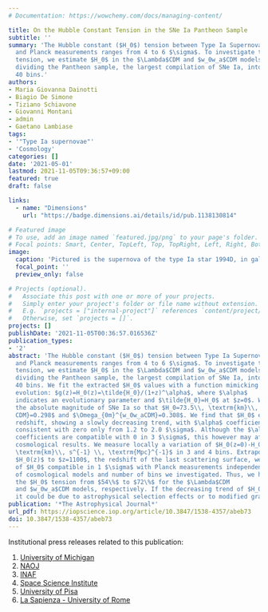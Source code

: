 ```yaml
---
# Documentation: https://wowchemy.com/docs/managing-content/

title: On the Hubble Constant Tension in the SNe Ia Pantheon Sample
subtitle: ''
summary: 'The Hubble constant ($H_0$) tension between Type Ia Supernovae (SNe Ia)
  and Planck measurements ranges from 4 to 6 $\sigma$. To investigate this
  tension, we estimate $H_0$ in the $\Lambda$CDM and $w_0w_a$CDM models by
  dividing the Pantheon sample, the largest compilation of SNe Ia, into 3, 4, 20 and
  40 bins.'
authors:
- Maria Giovanna Dainotti
- Biagio De Simone
- Tiziano Schiavone
- Giovanni Montani
- admin
- Gaetano Lambiase
tags:
- '"Type Ia supernovae"'
- 'Cosmology'
categories: []
date: '2021-05-01'
lastmod: 2021-11-05T09:36:57+09:00
featured: true
draft: false

links:
  - name: "Dimensions"
    url: "https://badge.dimensions.ai/details/id/pub.1138130814"

# Featured image
# To use, add an image named `featured.jpg/png` to your page's folder.
# Focal points: Smart, Center, TopLeft, Top, TopRight, Left, Right, BottomLeft, Bottom, BottomRight.
image:
  caption: 'Pictured is the supernova of the type Ia star 1994D, in galaxy NGC 4526. The supernova is the bright spot in the lower left corner of the image. Image credit: ESA/Hubble'
  focal_point: ''
  preview_only: false

# Projects (optional).
#   Associate this post with one or more of your projects.
#   Simply enter your project's folder or file name without extension.
#   E.g. `projects = ["internal-project"]` references `content/project/deep-learning/index.md`.
#   Otherwise, set `projects = []`.
projects: []
publishDate: '2021-11-05T00:36:57.016536Z'
publication_types:
- '2'
abstract: 'The Hubble constant ($H_0$) tension between Type Ia Supernovae (SNe Ia)
  and Planck measurements ranges from 4 to 6 $\sigma$. To investigate this
  tension, we estimate $H_0$ in the $\Lambda$CDM and $w_0w_a$CDM models by
  dividing the Pantheon sample, the largest compilation of SNe Ia, into 3, 4, 20 and
  40 bins. We fit the extracted $H_0$ values with a function mimicking the redshift
  evolution: $g(z)=H_0(z)=\tilde{H_0}/(1+z)^\alpha$, where $\alpha$
  indicates an evolutionary parameter and $\tilde{H_0}=H_0$ at $z=0$. We set
  the absolute magnitude of SNe Ia so that $H_0=73.5\\, \textrm{km}\\, s^{-1} \\, \textrm{Mpc}^{-1}$, and we fix fiducial values for $\Omega_{0m}^{\Lambda
  CDM}=0.298$ and $\Omega_{0m}^{w_0w_aCDM}=0.308$. We find that $H_0$ evolves with
  redshift, showing a slowly decreasing trend, with $\alpha$ coefficients
  consistent with zero only from 1.2 to 2.0 $\sigma$. Although the $\alpha$
  coefficients are compatible with 0 in 3 $\sigma$, this however may affect
  cosmological results. We measure locally a variation of $H_0(z=0)-H_0(z=1)=0.4\,
  \textrm{km}\\, s^{-1} \\, \textrm{Mpc}^{-1}$ in 3 and 4 bins. Extrapolating
  $H_0(z)$ to $z=1100$, the redshift of the last scattering surface, we obtain values
  of $H_0$ compatible in 1 $\sigma$ with Planck measurements independently
  of cosmological models and number of bins we investigated. Thus, we have reduced
  the $H_0$ tension from $54\%$ to $72\%$ for the $\Lambda$CDM
  and $w_0w_a$CDM models, respectively. If the decreasing trend of $H_0(z)$ is real,
  it could be due to astrophysical selection effects or to modified gravity.'
publication: '*The Astrophysical Journal*'
url_pdf: https://iopscience.iop.org/article/10.3847/1538-4357/abeb73
doi: 10.3847/1538-4357/abeb73
---
```


<div data-badge-popover="right" data-badge-type="medium-donut" data-doi="10.3847/1538-4357/abeb73" data-hide-no-mentions="true" class="altmetric-embed"></div>

<script type='text/javascript' src='https://d1bxh8uas1mnw7.cloudfront.net/assets/embed.js'></script>

Institutional press releases related to this publication:

1. [University of Michigan](https://news.umich.edu/an-inconstant-hubble-constant-u-m-research-suggests-fix-to-cosmological-cornerstone/)
2. [NAOJ](https://www.nao.ac.jp/en/news/science/2021/20210514-dos.html)
3. [INAF](https://www.media.inaf.it/2021/05/17/costante-di-hubble-non-costante/)
4. [Space Science Institute](http://spacescience.org/docs/Dainotti_SSI_press_release_2021-05-18.pdf)
5. [University of Pisa](https://www.unipi.it/index.php/news/item/21070-cosmologia-secondo-un-nuovo-studio-la-costante-di-hubble-non-sarebbe-costante)
6. [La Sapienza - University of Rome](https://www.uniroma1.it/en/notizia/cosmology-hubble-constant-not-actually-constant)
